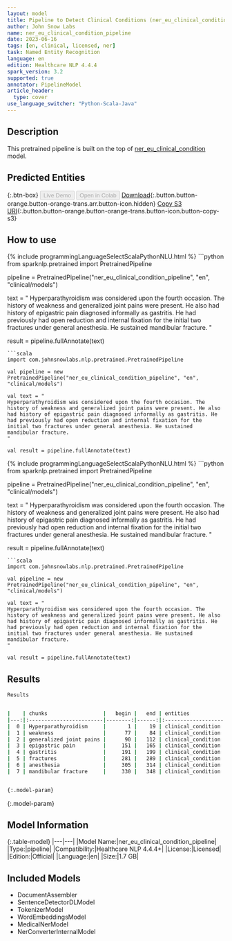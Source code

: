 ```yaml
---
layout: model
title: Pipeline to Detect Clinical Conditions (ner_eu_clinical_condition)
author: John Snow Labs
name: ner_eu_clinical_condition_pipeline
date: 2023-06-16
tags: [en, clinical, licensed, ner]
task: Named Entity Recognition
language: en
edition: Healthcare NLP 4.4.4
spark_version: 3.2
supported: true
annotator: PipelineModel
article_header:
  type: cover
use_language_switcher: "Python-Scala-Java"
---
```


## Description

This pretrained pipeline is built on the top of [ner_eu_clinical_condition](https://nlp.johnsnowlabs.com/2023/02/06/ner_eu_clinical_condition_en.html) model.

## Predicted Entities



{:.btn-box}
<button class="button button-orange" disabled>Live Demo</button>
<button class="button button-orange" disabled>Open in Colab</button>
[Download](https://s3.amazonaws.com/auxdata.johnsnowlabs.com/clinical/models/ner_eu_clinical_condition_pipeline_en_4.4.4_3.2_1686956104486.zip){:.button.button-orange.button-orange-trans.arr.button-icon.hidden}
[Copy S3 URI](s3://auxdata.johnsnowlabs.com/clinical/models/ner_eu_clinical_condition_pipeline_en_4.4.4_3.2_1686956104486.zip){:.button.button-orange.button-orange-trans.button-icon.button-copy-s3}

## How to use

<div class="tabs-box" markdown="1">
{% include programmingLanguageSelectScalaPythonNLU.html %}
```python
from sparknlp.pretrained import PretrainedPipeline

pipeline = PretrainedPipeline("ner_eu_clinical_condition_pipeline", "en", "clinical/models")

text = "
Hyperparathyroidism was considered upon the fourth occasion. The history of weakness and generalized joint pains were present. He also had history of epigastric pain diagnosed informally as gastritis. He had previously had open reduction and internal fixation for the initial two fractures under general anesthesia. He sustained mandibular fracture.
"

result = pipeline.fullAnnotate(text)
```
```scala
import com.johnsnowlabs.nlp.pretrained.PretrainedPipeline

val pipeline = new PretrainedPipeline("ner_eu_clinical_condition_pipeline", "en", "clinical/models")

val text = "
Hyperparathyroidism was considered upon the fourth occasion. The history of weakness and generalized joint pains were present. He also had history of epigastric pain diagnosed informally as gastritis. He had previously had open reduction and internal fixation for the initial two fractures under general anesthesia. He sustained mandibular fracture.
"

val result = pipeline.fullAnnotate(text)
```
</div>

<div class="tabs-box" markdown="1">
{% include programmingLanguageSelectScalaPythonNLU.html %}
```python
from sparknlp.pretrained import PretrainedPipeline

pipeline = PretrainedPipeline("ner_eu_clinical_condition_pipeline", "en", "clinical/models")

text = "
Hyperparathyroidism was considered upon the fourth occasion. The history of weakness and generalized joint pains were present. He also had history of epigastric pain diagnosed informally as gastritis. He had previously had open reduction and internal fixation for the initial two fractures under general anesthesia. He sustained mandibular fracture.
"

result = pipeline.fullAnnotate(text)
```
```scala
import com.johnsnowlabs.nlp.pretrained.PretrainedPipeline

val pipeline = new PretrainedPipeline("ner_eu_clinical_condition_pipeline", "en", "clinical/models")

val text = "
Hyperparathyroidism was considered upon the fourth occasion. The history of weakness and generalized joint pains were present. He also had history of epigastric pain diagnosed informally as gastritis. He had previously had open reduction and internal fixation for the initial two fractures under general anesthesia. He sustained mandibular fracture.
"

val result = pipeline.fullAnnotate(text)
```
</div>

## Results

```bash
Results


|    | chunks                  |   begin |   end | entities           |   confidence |
|---:|:------------------------|--------:|------:|:-------------------|-------------:|
|  0 | Hyperparathyroidism     |       1 |    19 | clinical_condition |     0.9375   |
|  1 | weakness                |      77 |    84 | clinical_condition |     0.9779   |
|  2 | generalized joint pains |      90 |   112 | clinical_condition |     0.717333 |
|  3 | epigastric pain         |     151 |   165 | clinical_condition |     0.64985  |
|  4 | gastritis               |     191 |   199 | clinical_condition |     0.9543   |
|  5 | fractures               |     281 |   289 | clinical_condition |     0.9726   |
|  6 | anesthesia              |     305 |   314 | clinical_condition |     0.991    |
|  7 | mandibular fracture     |     330 |   348 | clinical_condition |     0.54925  |


{:.model-param}
```

{:.model-param}
## Model Information

{:.table-model}
|---|---|
|Model Name:|ner_eu_clinical_condition_pipeline|
|Type:|pipeline|
|Compatibility:|Healthcare NLP 4.4.4+|
|License:|Licensed|
|Edition:|Official|
|Language:|en|
|Size:|1.7 GB|

## Included Models

- DocumentAssembler
- SentenceDetectorDLModel
- TokenizerModel
- WordEmbeddingsModel
- MedicalNerModel
- NerConverterInternalModel